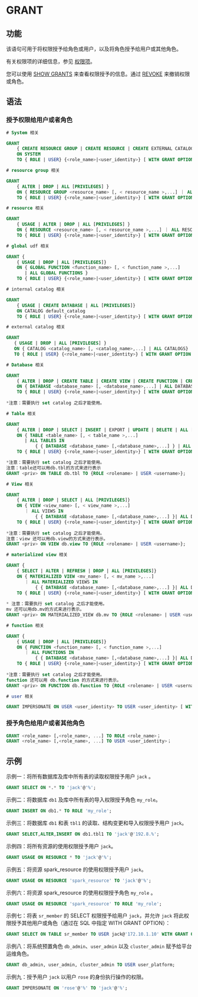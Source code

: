 # GRANT

## 功能

该语句可用于将权限授予给角色或用户，以及将角色授予给用户或其他角色。

有关权限项的详细信息，参见 [权限项](../../../administration/privilege_item.md)。

您可以使用 [SHOW GRANTS](SHOW%20GRANTS.md) 来查看权限授予的信息。通过 [REVOKE](REVOKE.md) 来撤销权限或角色。

## 语法

### 授予权限给用户或者角色

```SQL
# System 相关

GRANT  
    { CREATE RESOURCE GROUP | CREATE RESOURCE | CREATE EXTERNAL CATALOG | REPOSITORY | BLACKLIST | FILE | OPERATE | ALL [PRIVILEGES]} 
    ON SYSTEM
    TO { ROLE | USER} {<role_name>|<user_identity>} [ WITH GRANT OPTION ];

# resource group 相关

GRANT  
    { ALTER | DROP | ALL [PRIVILEGES] } 
    ON { RESOURCE GROUP <resource_name> [, < resource_name >,...] ｜ ALL RESOURCE GROUPS} 
    TO { ROLE | USER} {<role_name>|<user_identity>} [ WITH GRANT OPTION ];

# resource 相关

GRANT 
    { USAGE | ALTER | DROP | ALL [PRIVILEGES] } 
    ON { RESOURCE <resource_name> [, < resource_name >,...] ｜ ALL RESOURCES} 
    TO { ROLE | USER} {<role_name>|<user_identity>} [ WITH GRANT OPTION ];

# global udf 相关

GRANT { 
    { USAGE | DROP | ALL [PRIVILEGES]} 
    ON { GLOBAL FUNCTION <function_name> [, < function_name >,...]    
       | ALL GLOBAL FUNCTIONS }
    TO { ROLE | USER} {<role_name>|<user_identity>} [ WITH GRANT OPTION ];

# internal catalog 相关

GRANT 
    { USAGE | CREATE DATABASE | ALL [PRIVILEGES]} 
    ON CATALOG default_catalog
    TO { ROLE | USER} {<role_name>|<user_identity>} [ WITH GRANT OPTION ];

# external catalog 相关

GRANT  
   { USAGE | DROP | ALL [PRIVILEGES] } 
   ON { CATALOG <catalog_name> [, <catalog_name>,...] | ALL CATALOGS}
   TO { ROLE | USER} {<role_name>|<user_identity>} [ WITH GRANT OPTION ];

# Database 相关

GRANT 
    { ALTER | DROP | CREATE TABLE | CREATE VIEW | CREATE FUNCTION | CREATE MATERIALIZED VIEW | ALL [PRIVILEGES] } 
    ON { DATABASE <database_name> [, <database_name>,...] | ALL DATABASES }
    TO { ROLE | USER} {<role_name>|<user_identity>} [ WITH GRANT OPTION ] ;
  
*注意：需要执行 set catalog 之后才能使用。

# Table 相关

GRANT  
    { ALTER | DROP | SELECT | INSERT | EXPORT | UPDATE | DELETE | ALL [PRIVILEGES]} 
    ON { TABLE <table_name> [, < table_name >,...]
       | ALL TABLES IN 
           { { DATABASE <database_name> [,<database_name>,...] } | ALL DATABASES }
    TO { ROLE | USER} {<role_name>|<user_identity>} [ WITH GRANT OPTION ];

*注意：需要执行 set catalog 之后才能使用。
注意：table还可以用db.tbl的方式来进行表示
GRANT <priv> ON TABLE db.tbl TO {ROLE <rolename> | USER <username>};

# View 相关

GRANT  
    { ALTER | DROP | SELECT | ALL [PRIVILEGES]} 
    ON { VIEW <view_name> [, < view_name >,...]
       ｜ ALL VIEWS IN 
           { { DATABASE <database_name> [,<database_name>,...] }| ALL DATABASES }
    TO { ROLE | USER} {<role_name>|<user_identity>} [ WITH GRANT OPTION ];
    
*注意：需要执行 set catalog 之后才能使用。
注意：view 还可以用db.view的方式来进行表示。
GRANT <priv> ON VIEW db.view TO {ROLE <rolename> | USER <username>};

# materialized view 相关

GRANT { 
    { SELECT | ALTER | REFRESH | DROP | ALL [PRIVILEGES]} 
    ON { MATERIALIZED VIEW <mv_name> [, < mv_name >,...]
       ｜ ALL MATERIALIZED VIEWS IN 
           { { DATABASE <database_name> [,<database_name>,...] }| ALL DATABASES }
    TO { ROLE | USER} {<role_name>|<user_identity>} [ WITH GRANT OPTION ];
    
* 注意：需要执行 set catalog 之后才能使用。 
mv 还可以用db.mv的方式来进行表示。
GRANT <priv> ON MATERIALIZED_VIEW db.mv TO {ROLE <rolename> | USER <username>};

# function 相关

GRANT { 
    { USAGE | DROP | ALL [PRIVILEGES]} 
    ON { FUNCTION <function_name> [, < function_name >,...]
       ｜ ALL FUNCTIONS IN 
           { { DATABASE <database_name> [,<database_name>,...] }| ALL DATABASES }
    TO { ROLE | USER} {<role_name>|<user_identity>} [ WITH GRANT OPTION ];
    
*注意：需要执行 set catalog 之后才能使用。
function 还可以用 db.function 的方式来进行表示。
GRANT <priv> ON FUNCTION db.function TO {ROLE <rolename> | USER <username>};

# user 相关

GRANT IMPERSONATE ON USER <user_identity> TO USER <user_identity> [ WITH GRANT OPTION ];
```

### 授予角色给用户或者其他角色

```SQL
GRANT <role_name> [,<role_name>, ...] TO ROLE <role_name>；
GRANT <role_name> [,<role_name>, ...] TO USER <user_identity>；
```

## 示例

示例一：将所有数据库及库中所有表的读取权限授予用户 `jack` 。

```SQL
GRANT SELECT ON *.* TO 'jack'@'%';
```

示例二：将数据库 `db1` 及库中所有表的导入权限授予角色 `my_role`。

```SQL
GRANT INSERT ON db1.* TO ROLE 'my_role';
```

示例三：将数据库 `db1` 和表 `tbl1` 的读取、结构变更和导入权限授予用户 `jack`。

```SQL
GRANT SELECT,ALTER,INSERT ON db1.tbl1 TO 'jack'@'192.8.%';
```

示例四：将所有资源的使用权限授予用户 `jack`。

```SQL
GRANT USAGE ON RESOURCE * TO 'jack'@'%';
```

示例五：将资源 spark_resource 的使用权限授予用户 `jack`。

```SQL
GRANT USAGE ON RESOURCE 'spark_resource' TO 'jack'@'%';
```

示例六：将资源 spark_resource 的使用权限授予角色 `my_role` 。

```SQL
GRANT USAGE ON RESOURCE 'spark_resource' TO ROLE 'my_role';
```

示例七：将表 `sr_member` 的 SELECT 权限授予给用户 `jack`，并允许 `jack` 将此权限授予其他用户或角色（通过在 SQL 中指定 WITH GRANT OPTION）：

```SQL
GRANT SELECT ON TABLE sr_member TO USER jack@'172.10.1.10' WITH GRANT OPTION;
```

示例八：将系统预置角色 `db_admin`、`user_admin` 以及 `cluster_admin` 赋予给平台运维角色。

```SQL
GRANT db_admin, user_admin, cluster_admin TO USER user_platform;
```

示例九：授予用户 `jack` 以用户 `rose` 的身份执行操作的权限。

```SQL
GRANT IMPERSONATE ON 'rose'@'%' TO 'jack'@'%';
```
